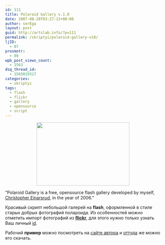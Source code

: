 ```yaml
---
id: 111
title: Polaroid Gallery v.1.0
date: 2007-08-28T03:27:13+00:00
author: serEga
layout: post
guid: http://artslab.info/?p=111
permalink: /skriptyi/polaroid-gallery-v10/
ljID:
  - 87
prosmotr:
  - 89
wpb_post_views_count:
  - 1563
dsq_thread_id:
  - 1565019317
categories:
  - skriptyi
tags:
  - flash
  - flickr
  - gallery
  - opensource
  - script
---
```

<p style="text-align: center">
  <a href="http://googledrive.com/host/0B9lHVSSSdxdxd0hjdUdmRzY3Tjg/polaroid_gallery.jpg"><img src="http://googledrive.com/host/0B9lHVSSSdxdxd0hjdUdmRzY3Tjg/polaroid_gallery-300x204.jpg" alt="" title="polaroid_gallery" width="300" height="204" class="alignnone size-medium wp-image-775" /></a>
</p>

&#8220;Polaroid Gallery is a free, opensource flash gallery developed by myself, <a href="http://www.no3dfx.com/polaroid/" title="homepage" target="_blank">Christopher Einarsrud</a>, in the year of 2006.&#8221;

Красивый скрипт небольшой галерей на <span style="font-weight: bold">flash</span>, оформленной в стиле старых добрых фотографий полароида. Из особенностей можно отметить импорт фотографий из <a href="http://flickr.com/" style="font-weight: bold" title="flickr" target="_blank">flickr</a>, для этого нужно только узнать Ваш личный <a href="http://idgettr.com/" title="узнать id" target="_blank">id</a>.

Рабочий <span style="font-weight: bold">пример </span>можно посмотреть на <a href="http://www.no3dfx.com/polaroid/" title="polaroid gallery" target="_blank">сайте автора</a> и <a href="http://www.no3dfx.com/polaroid/" title="download script" target="_blank">оттуда</a> же можно его скачать.